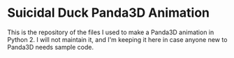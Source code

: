 # Suicidal Duck Panda3D Animation

This is the repository of the files I used to make a Panda3D animation in Python 2. I will not maintain it, and I'm keeping it here in case anyone new to Panda3D needs sample code.